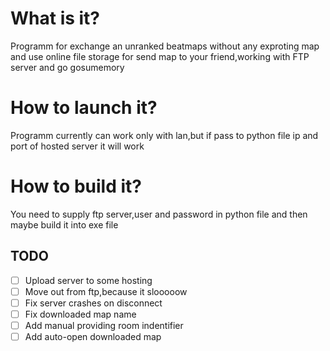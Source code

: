 # What is it?
Programm for exchange an unranked beatmaps without any exproting map and use online file storage for send map to your friend,working with FTP server and go gosumemory
# How to launch it?
Programm currently can work only with lan,but if pass to python file ip and port of hosted server it will work
# How to build it?
You need to supply ftp server,user and password in python file and then maybe build it into exe file

## TODO
- [ ] Upload server to some hosting
- [ ] Move out from ftp,because it slooooow
- [ ] Fix server crashes on disconnect
- [ ] Fix downloaded map name
- [ ] Add manual providing room indentifier 
- [ ] Add auto-open downloaded map
